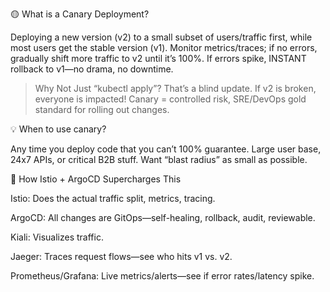 🟡 What is a Canary Deployment?

Deploying a new version (v2) to a small subset of users/traffic first, while most users get the stable version (v1).
Monitor metrics/traces; if no errors, gradually shift more traffic to v2 until it’s 100%.
If errors spike, INSTANT rollback to v1—no drama, no downtime.

> Why Not Just “kubectl apply”?
That’s a blind update. If v2 is broken, everyone is impacted!
Canary = controlled risk, SRE/DevOps gold standard for rolling out changes.

💡 When to use canary?

Any time you deploy code that you can’t 100% guarantee.
Large user base, 24x7 APIs, or critical B2B stuff.
Want “blast radius” as small as possible.

🚦 How Istio + ArgoCD Supercharges This

Istio: Does the actual traffic split, metrics, tracing.

ArgoCD: All changes are GitOps—self-healing, rollback, audit, reviewable.

Kiali: Visualizes traffic.

Jaeger: Traces request flows—see who hits v1 vs. v2.

Prometheus/Grafana: Live metrics/alerts—see if error rates/latency spike.
